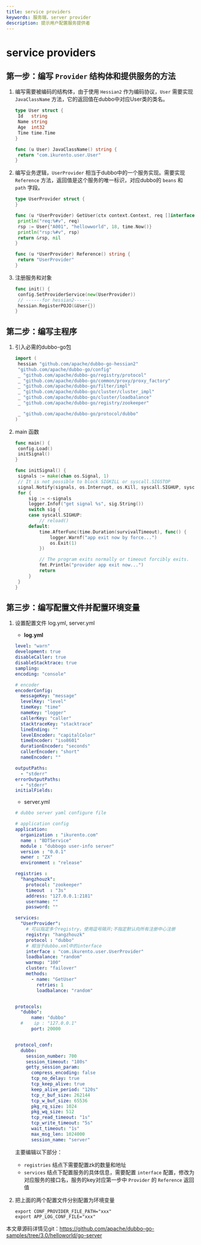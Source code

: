 ```yaml
---
title: service providers
keywords: 服务端，server provider
description: 提示用户配置服务提供者
---
```


# service providers

## 第一步：编写 `Provider` 结构体和提供服务的方法

1. 编写需要被编码的结构体，由于使用 `Hessian2` 作为编码协议，`User` 需要实现 `JavaClassName` 方法，它的返回值在dubbo中对应User类的类名。

   ```go
   type User struct {
   	Id   string
   	Name string
   	Age  int32
   	Time time.Time
   }
   
   func (u User) JavaClassName() string {
   	return "com.ikurento.user.User"
   }
   ```

   

2. 编写业务逻辑，`UserProvider` 相当于dubbo中的一个服务实现。需要实现 `Reference` 方法，返回值是这个服务的唯一标识，对应dubbo的 `beans` 和 `path` 字段。

   ```go
   type UserProvider struct {
   }
   
   func (u *UserProvider) GetUser(ctx context.Context, req []interface{}) (*User, error) {
   	println("req:%#v", req)
   	rsp := User{"A001", "hellowworld", 18, time.Now()}
   	println("rsp:%#v", rsp)
   	return &rsp, nil
   }
   
   func (u *UserProvider) Reference() string {
   	return "UserProvider"
   }
   ```

   

3. 注册服务和对象

   ```go
   func init() {
   	config.SetProviderService(new(UserProvider))
   	// ------for hessian2------
   	hessian.RegisterPOJO(&User{})
   }
   ```

   

## 第二步：编写主程序

1. 引入必需的dubbo-go包

   ```go
   import (
   	hessian "github.com/apache/dubbo-go-hessian2"
   	"github.com/apache/dubbo-go/config"
   	_ "github.com/apache/dubbo-go/registry/protocol"
   	_ "github.com/apache/dubbo-go/common/proxy/proxy_factory"
   	_ "github.com/apache/dubbo-go/filter/impl"
   	_ "github.com/apache/dubbo-go/cluster/cluster_impl"
   	_ "github.com/apache/dubbo-go/cluster/loadbalance"
   	_ "github.com/apache/dubbo-go/registry/zookeeper"
   
   	_ "github.com/apache/dubbo-go/protocol/dubbo"
   )
   ```

   

2. main 函数

   ```go
   func main() {
   	config.Load()
   	initSignal()
   }
   
   func initSignal() {
   	signals := make(chan os.Signal, 1)
   	// It is not possible to block SIGKILL or syscall.SIGSTOP
   	signal.Notify(signals, os.Interrupt, os.Kill, syscall.SIGHUP, syscall.SIGQUIT, syscall.SIGTERM, syscall.SIGINT)
   	for {
   		sig := <-signals
   		logger.Infof("get signal %s", sig.String())
   		switch sig {
   		case syscall.SIGHUP:
   			// reload()
   		default:
   			time.AfterFunc(time.Duration(survivalTimeout), func() {
   				logger.Warnf("app exit now by force...")
   				os.Exit(1)
   			})
   
   			// The program exits normally or timeout forcibly exits.
   			fmt.Println("provider app exit now...")
   			return
   		}
   	}
   }
   ```

## 第三步：编写配置文件并配置环境变量

1. 设置配置文件 log.yml, server.yml

   -  **log.yml**

   ```yml
   level: "warn"
   development: true
   disableCaller: true
   disableStacktrace: true
   sampling:
   encoding: "console"
   
   # encoder
   encoderConfig:
     messageKey: "message"
     levelKey: "level"
     timeKey: "time"
     nameKey: "logger"
     callerKey: "caller"
     stacktraceKey: "stacktrace"
     lineEnding: ""
     levelEncoder: "capitalColor"
     timeEncoder: "iso8601"
     durationEncoder: "seconds"
     callerEncoder: "short"
     nameEncoder: ""
   
   outputPaths:
     - "stderr"
   errorOutputPaths:
     - "stderr"
   initialFields:
   ```

   - server.yml

   ```yml
   # dubbo server yaml configure file
   
   # application config
   application:
     organization : "ikurento.com"
     name : "BDTService"
     module : "dubbogo user-info server"
     version : "0.0.1"
     owner : "ZX"
     environment : "release"
   
   registries :
     "hangzhouzk":
       protocol: "zookeeper"
       timeout	: "3s"
       address: "127.0.0.1:2181"
       username: ""
       password: ""
   
   services:
     "UserProvider":
       # 可以指定多个registry，使用逗号隔开;不指定默认向所有注册中心注册
       registry: "hangzhouzk"
       protocol : "dubbo"
       # 相当于dubbo.xml中的interface
       interface : "com.ikurento.user.UserProvider"
       loadbalance: "random"
       warmup: "100"
       cluster: "failover"
       methods:
         - name: "GetUser"
           retries: 1
           loadbalance: "random"
   
   
   protocols:
     "dubbo":
         name: "dubbo"
     #    ip : "127.0.0.1"
         port: 20000
   
   
   protocol_conf:
     dubbo:
       session_number: 700
       session_timeout: "180s"
       getty_session_param:
         compress_encoding: false
         tcp_no_delay: true
         tcp_keep_alive: true
         keep_alive_period: "120s"
         tcp_r_buf_size: 262144
         tcp_w_buf_size: 65536
         pkg_rq_size: 1024
         pkg_wq_size: 512
         tcp_read_timeout: "1s"
         tcp_write_timeout: "5s"
         wait_timeout: "1s"
         max_msg_len: 1024000
         session_name: "server"
   ```

   主要编辑以下部分：

   - `registries` 结点下需要配置zk的数量和地址
   - `services` 结点下配置服务的具体信息，需要配置 `interface` 配置，修改为对应服务的接口名，服务的key对应第一步中 `Provider` 的 `Reference` 返回值

2. 把上面的两个配置文件分别配置为环境变量

   ```shell
   export CONF_PROVIDER_FILE_PATH="xxx"
   export APP_LOG_CONF_FILE="xxx"
   ```


本文章源码详情见git：https://github.com/apache/dubbo-go-samples/tree/3.0/helloworld/go-server

